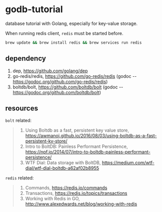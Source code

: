 # godb-tutorial
database tutorial with Golang, especially for key-value storage.

When running redis client, `redis` must be started before.

```bash
brew update && brew install redis && brew services run redis
```
## dependency 
1. dep, <https://github.com/golang/dep>
2. go-redis/redis, <https://github.com/go-redis/redis> (godoc -- <https://godoc.org/github.com/go-redis/redis>)
3. boltdb/bolt, <https://github.com/boltdb/bolt> (godoc -- <https://godoc.org/github.com/boltdb/bolt>)


## resources

`bolt` related:
> 1. Using Boltdb as a fast, persistent key value store, <https://awmanoj.github.io/2016/08/03/using-boltdb-as-a-fast-persistent-kv-store/> 
> 2. Intro to BoltDB: Painless Performant Persistence, <https://npf.io/2014/07/intro-to-boltdb-painless-performant-persistence/>
> 3. WTF Dial: Data storage with BoltDB, <https://medium.com/wtf-dial/wtf-dial-boltdb-a62af02b8955>


`redis` related:
> 1. Commands, <https://redis.io/commands>
> 2. Transactions, <https://redis.io/topics/transactions>
> 3. Working with Redis in GO, <http://www.alexedwards.net/blog/working-with-redis>